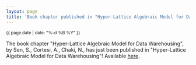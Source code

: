 ```yaml
---
layout: page
title: 'Book chapter published in "Hyper-Lattice Algebraic Model for Data Warehousing"'
---
```


<small>{{ page.date | date: "%-d %B %Y" }}</small>

The book chapter "Hyper-Lattice Algebraic Model for Data Warehousing", by Sen, S., Cortesi, A., Chaki, N., has just been published in "Hyper-Lattice Algebraic Model for Data Warehousing"! Available [here](https://doi.org/10.1007/978-3-319-28044-8).
